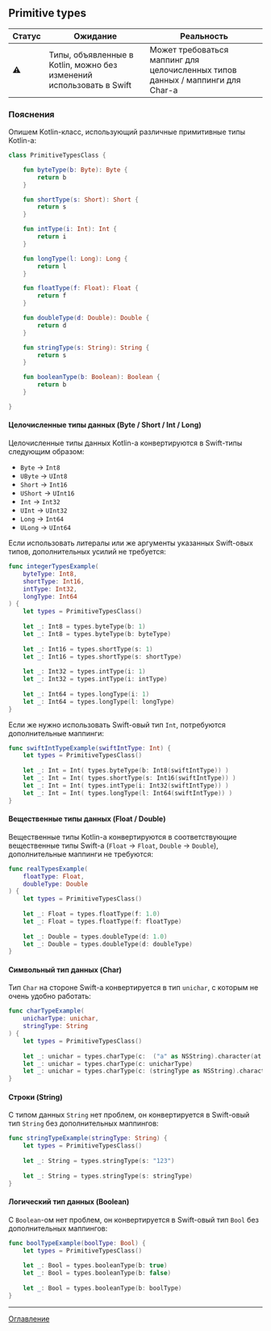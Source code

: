 ## Primitive types

| Статус      | Ожидание                                                             | Реальность                                                                     |
| ----------- | -------------------------------------------------------------------- | ------------------------------------------------------------------------------ |
| :warning:   | Типы, объявленные в Kotlin, можно без изменений использовать в Swift | Может требоваться маппинг для целочисленных типов данных / маппинги для Char-а |

### Пояснения

Опишем Kotlin-класс, использующий различные примитивные типы Kotlin-а:

```kotlin
class PrimitiveTypesClass {

    fun byteType(b: Byte): Byte {
        return b
    }

    fun shortType(s: Short): Short {
        return s
    }

    fun intType(i: Int): Int {
        return i
    }

    fun longType(l: Long): Long {
        return l
    }

    fun floatType(f: Float): Float {
        return f
    }

    fun doubleType(d: Double): Double {
        return d
    }

    fun stringType(s: String): String {
        return s
    }

    fun booleanType(b: Boolean): Boolean {
        return b
    }

}
```

#### Целочисленные типы данных (Byte / Short / Int / Long)

Целочисленные типы данных Kotlin-а конвертируются в Swift-типы следующим образом:

- `Byte` -> `Int8`
- `UByte` -> `UInt8`
- `Short` -> `Int16`
- `UShort` -> `UInt16`
- `Int` -> `Int32`
- `UInt` -> `UInt32`
- `Long` -> `Int64`
- `ULong` -> `UInt64`

Если использовать литералы или же аргументы указанных Swift-овых типов, дополнительных усилий не требуется:

```swift
func integerTypesExample(
    byteType: Int8,
    shortType: Int16,
    intType: Int32,
    longType: Int64
) {
    let types = PrimitiveTypesClass()
    
    let _: Int8 = types.byteType(b: 1)
    let _: Int8 = types.byteType(b: byteType)
    
    let _: Int16 = types.shortType(s: 1)
    let _: Int16 = types.shortType(s: shortType)
    
    let _: Int32 = types.intType(i: 1)
    let _: Int32 = types.intType(i: intType)
    
    let _: Int64 = types.longType(i: 1)
    let _: Int64 = types.longType(l: longType)
}
```

Если же нужно использовать Swift-овый тип `Int`, потребуются дополнительные маппинги:

```swift
func swiftIntTypeExample(swiftIntType: Int) {
    let types = PrimitiveTypesClass()
    
    let _: Int = Int( types.byteType(b: Int8(swiftIntType)) )
    let _: Int = Int( types.shortType(s: Int16(swiftIntType)) )
    let _: Int = Int( types.intType(i: Int32(swiftIntType)) )
    let _: Int = Int( types.longType(l: Int64(swiftIntType)) )
}
```

#### Вещественные типы данных (Float / Double)

Вещественные типы Kotlin-а конвертируются в соответствующие вещественные типы 
Swift-а (`Float` -> `Float`, `Double` -> `Double`), дополнительные маппинги не требуются:

```swift
func realTypesExample(
    floatType: Float,
    doubleType: Double
) {
    let types = PrimitiveTypesClass()
    
    let _: Float = types.floatType(f: 1.0)
    let _: Float = types.floatType(f: floatType)
    
    let _: Double = types.doubleType(d: 1.0)
    let _: Double = types.doubleType(d: doubleType)
}
```

#### Символьный тип данных (Char)

Тип `Char` на стороне Swift-а конвертируется в тип `unichar`, с которым не очень удобно работать:

```swift
func charTypeExample(
    unicharType: unichar,
    stringType: String
) {
    let types = PrimitiveTypesClass()
    
    let _: unichar = types.charType(c:  ("a" as NSString).character(at: 0))
    let _: unichar = types.charType(c: unicharType)
    let _: unichar = types.charType(c: (stringType as NSString).character(at: 0))
}
```

#### Строки (String)

С типом данных `String` нет проблем, он конвертируется в Swift-овый тип `String` без дополнительных маппингов:

```swift
func stringTypeExample(stringType: String) {
    let types = PrimitiveTypesClass()
    
    let _: String = types.stringType(s: "123")
    
    let _: String = types.stringType(s: stringType)
}
```

#### Логический тип данных (Boolean)

С `Boolean`-ом нет проблем, он конвертируется в Swift-овый тип `Bool` без дополнительных маппингов:

```swift
func boolTypeExample(boolType: Bool) {
    let types = PrimitiveTypesClass()
    
    let _: Bool = types.booleanType(b: true)
    let _: Bool = types.booleanType(b: false)
    
    let _: Bool = types.booleanType(b: boolType)
}
```

---
[Оглавление](/README.md)